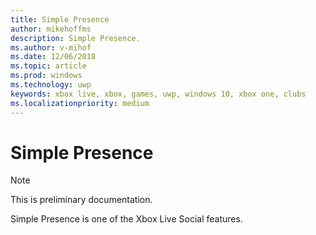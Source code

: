 ```yaml
---
title: Simple Presence
author: mikehoffms
description: Simple Presence.
ms.author: v-mihof
ms.date: 12/06/2018
ms.topic: article
ms.prod: windows
ms.technology: uwp
keywords: xbox live, xbox, games, uwp, windows 10, xbox one, clubs
ms.localizationpriority: medium
---
```


# Simple Presence

> [!NOTE]
> This is preliminary documentation.

Simple Presence is one of the Xbox Live Social features.
